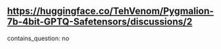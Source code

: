 ## https://huggingface.co/TehVenom/Pygmalion-7b-4bit-GPTQ-Safetensors/discussions/2

contains_question: no